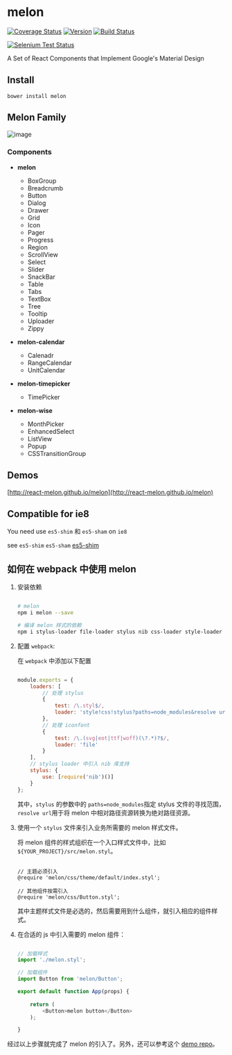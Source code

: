 # melon

[![Coverage Status](https://coveralls.io/repos/github/react-melon/melon/badge.svg?branch=)](https://coveralls.io/github/react-melon/melon?branch=) [![Version](https://img.shields.io/npm/v/melon.svg)](https://www.npmjs.com/package/melon)
[![Build Status](https://img.shields.io/travis/react-melon/melon.svg?style=flat)](https://travis-ci.org/react-melon/melon)

[![Selenium Test Status](https://saucelabs.com/browser-matrix/react-melon.svg)](https://saucelabs.com/u/react-melon)

A Set of React Components that Implement Google's Material Design

## Install

```
bower install melon
```

## Melon Family

![image](http://boscdn.bpc.baidu.com/mms-res/react-melon/melon/melonFamily.png "melon-family")

### Components

* **melon**
    * BoxGroup
    * Breadcrumb
    * Button
    * Dialog
    * Drawer
    * Grid
    * Icon
    * Pager
    * Progress
    * Region
    * ScrollView
    * Select
    * Slider
    * SnackBar
    * Table
    * Tabs
    * TextBox
    * Tree
    * Tooltip
    * Uploader
    * Zippy

* **melon-calendar**
    * Calenadr
    * RangeCalendar
    * UnitCalendar

* **melon-timepicker**
    * TimePicker

* **melon-wise**
    * MonthPicker
    * EnhancedSelect
    * ListView
    * Popup
    * CSSTransitionGroup

## Demos

[http://react-melon.github.io/melon](http://react-melon.github.io/melon)

## Compatible for ie8

You need use `es5-shim` 和 `es5-sham` on `ie8`

see `es5-shim` `es5-sham` [es5-shim](https://github.com/es-shims/es5-shim)

## 如何在 webpack 中使用 melon

1. 安装依赖

    ```sh
    
    # melon
    npm i melon --save
    
    # 编译 melon 样式的依赖
    npm i stylus-loader file-loader stylus nib css-loader style-loader --save-dev
    
    ```
    
2. 配置 `webpack`:

    在 `webpack` 中添加以下配置

    ```javascript
    
    module.exports = {
        loaders: [
            // 处理 stylus
            {
                test: /\.styl$/,
                loader: 'style!css!stylus?paths=node_modules&resolve url'
            }, 
            // 处理 iconfont
            {
                test: /\.(svg|eot|ttf|woff)(\?.*)?$/,
                loader: 'file'
            }
        ],
        // stylus loader 中引入 nib 库支持
        stylus: {
            use: [require('nib')()]
        }
    };
    
    ```
    
    其中，`stylus` 的参数中的 `paths=node_modules`指定 stylus 文件的寻找范围，`resolve url`用于将 melon 中相对路径资源转换为绝对路径资源。


3. 使用一个 `stylus` 文件来引入业务所需要的 melon 样式文件。

    将 melon 组件的样式组织在一个入口样式文件中，比如 `${YOUR_PROJECT}/src/melon.styl`。

    ```stylus
    
    // 主题必须引入
    @require 'melon/css/theme/default/index.styl';
    
    // 其他组件按需引入
    @require 'melon/css/Button.styl';
    
    ```
    其中主题样式文件是必选的，然后需要用到什么组件，就引入相应的组件样式。

4. 在合适的 js 中引入需要的 melon 组件：

    ```js
    
    // 加载样式
    import './melon.styl';
    
    // 加载组件
    import Button from 'melon/Button';
    
    export default function App(props) {
        
        return (
            <Button>melon button</Button>
        );
    
    }
    
    ```
    
经过以上步骤就完成了 melon 的引入了。另外，还可以参考这个 [demo repo](https://github.com/Sheetaa/melon-webpack-demo)。
